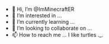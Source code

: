 - 👋 Hi, I’m @ImMinecraftER
- 👀 I’m interested in ...
- 🌱 I’m currently learning ...
- 💞️ I’m looking to collaborate on ...
- 📫 How to reach me ...
I like turtles ._.
<!---
ImMinecraftER/ImMinecraftER is a ✨ special ✨ repository because its `README.md` (this file) appears on your GitHub profile.
You can click the Preview link to take a look at your changes.
--->
